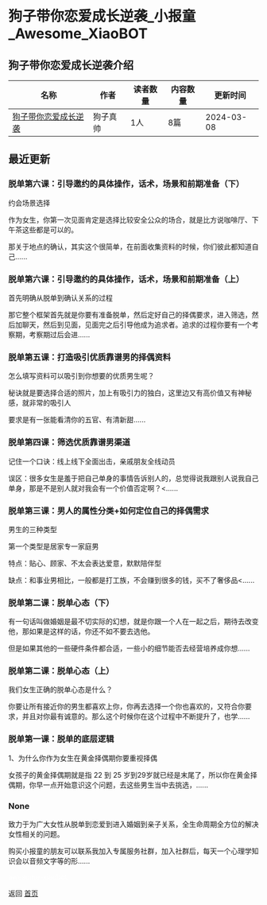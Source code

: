 # 狗子带你恋爱成长逆袭_小报童_Awesome_XiaoBOT

## 狗子带你恋爱成长逆袭介绍
>   
  


|名称|作者|读者数量|内容数量|更新时间|
|---|---|---|---|---|
|[狗子带你恋爱成长逆袭](https://xiaobot.net/p/Dogkingyyds?refer=0b133df9-27dc-423b-8101-639049001c13)|狗子真帅|1人|8篇|2024-03-08|

## 最近更新
### 脱单第六课：引导邀约的具体操作，话术，场景和前期准备（下）

约会场景选择

作为女生，你第一次见面肯定是选择比较安全公众的场合，就是比方说咖啡厅、下午茶这些都是可以的。

那关于地点的确认，其实这个很简单，在前面收集资料的时候，你们彼此都知道自己......

### 脱单第六课：引导邀约的具体操作，话术，场景和前期准备（上）

首先明确从脱单到确认关系的过程

那它整个框架首先就是你要有准备脱单，然后定好自己的择偶要求，进入筛选，然后加聊天，然后到见面，见面完之后引导他成为追求者。追求的过程你要有一个考察期，考察期过后会进......

### 脱单第五课：打造吸引优质靠谱男的择偶资料

怎么填写资料可以吸引到你想要的优质男生呢？

秘诀就是要选择合适的照片，加上有吸引力的独白，这里边又有高价值又有神秘感，就非常的吸引人

要求是有一张能看清你的五官、有清新甜......

### 脱单第四课：筛选优质靠谱男渠道

记住一个口诀：线上线下全面出击，亲戚朋友全线动员

误区：很多女生是羞于把自己单身的事情告诉别人的，总觉得说我跟别人说我自己单身，那是不是别人就对我会有一个价值否定啊？<......

### 脱单第三课：男人的属性分类+如何定位自己的择偶需求

男生的三种类型

第一个类型是居家专一家庭男

特点：贴心、顾家、不太会表达爱意，默默陪伴型

缺点：和事业男相比，一般都是打工族，不会赚到很多的钱，买不了奢侈品<......

### 脱单第二课：脱单心态（下）

有一句话叫做婚姻是最不切实际的幻想，就是你跟一个人在一起之后，期待去改变他，那如果是这样的话，你还不如不要去选他。

但是如果其他的一些硬件条件都合适，一些小的细节能否去经营培养成你想......

### 脱单第二课：脱单心态（上）

我们女生正确的脱单心态是什么？

你要让所有接近你的男生都喜欢上你，你再去选择一个你也喜欢的，又符合你要求，并且对你最有诚意的。那么这个时候你在这个过程中不断提升了，也学......

### 脱单第一课：脱单的底层逻辑

1、为什么你作为女生在黄金择偶期你要重视择偶

女孩子的黄金择偶期就是指 22 到 25 岁到29岁就已经是末尾了，所以你在黄金择偶期，你早一点开始意识这个问题，去这些男生当中去挑选，......

### None

致力于为广大女性从脱单到恋爱到进入婚姻到亲子关系，全生命周期全方位的解决女性相关的问题。

购买小报童的朋友可以联系我加入专属服务社群，加入社群后，每天一个心理学知识会以音频文字等的形......


<a href="https://github.com/Reno9527/awesome-xiaobot" style="color: white; text-decoration: none;">awesome-xiaobot</a>

返回 [首页](../README.md)
